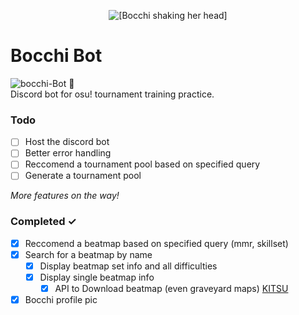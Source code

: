 <p align="center">
    <img alt="[Bocchi shaking her head]" src="https://files.catbox.moe/v275w6.gif">
</p>

# Bocchi Bot

<img src="https://i.ibb.co/cbSjkZp/bocchi-Bot.png" alt="bocchi-Bot" border="0"> :wave: <br>
Discord bot for osu! tournament training practice.

### Todo

-   [ ] Host the discord bot
-   [ ] Better error handling
-   [ ] Reccomend a tournament pool based on specified query
-   [ ] Generate a tournament pool

_More features on the way!_

### Completed ✓

-   [x] Reccomend a beatmap based on specified query (mmr, skillset)
-   [x] Search for a beatmap by name
    -   [x] Display beatmap set info and all difficulties
    -   [x] Display single beatmap info
        -   [x] API to Download beatmap (even graveyard maps) [KITSU](https://kitsu.moe)
-   [x] Bocchi profile pic
